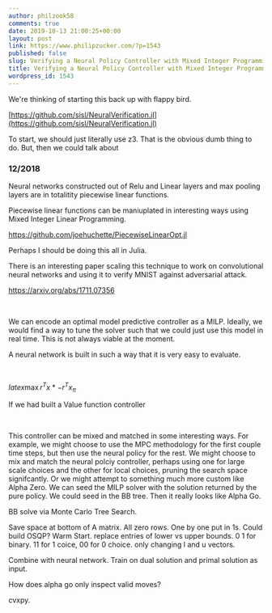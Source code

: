 ```yaml
---
author: philzook58
comments: true
date: 2019-10-13 21:00:25+00:00
layout: post
link: https://www.philipzucker.com/?p=1543
published: false
slug: Verifying a Neural Policy Controller with Mixed Integer Programming
title: Verifying a Neural Policy Controller with Mixed Integer Programming
wordpress_id: 1543
---
```





We're thinking of starting this back up with flappy bird.







[https://github.com/sisl/NeuralVerification.jl](https://github.com/sisl/NeuralVerification.jl)







To start, we should just literally use z3. That is the obvious dumb thing to do. But, then we could talk about 







### 12/2018 






Neural networks constructed out of Relu and Linear layers and max pooling layers are in totalitity piecewise linear functions.




Piecewise linear functions can be maniuplated in interesting ways using Mixed Integer Linear Programming.




https://github.com/joehuchette/PiecewiseLinearOpt.jl




Perhaps I should be doing this all in Julia.




There is an interesting paper scaling this technique to work on convolutional neural networks and using it to verify MNIST against adversarial attack.




https://arxiv.org/abs/1711.07356




 




We can encode an optimal model predictive controller as a MILP. Ideally, we would find a way to tune the solver such that we could just use this model in real time. This is not always viable at the moment.




A neural network is built in such a way that it is very easy to evaluate.




 




$latex \max r^T x* - r^T x_\pi$




If we had built a Value function controller




 




This controller can be mixed and matched in some interesting ways. For example, we might choose to use the MPC methodology for the first couple time steps, but then use the neural policy for the rest. We might choose to mix and match the neural polciy controller, perhaps using one for large scale choices and the other for local choices, pruning the search space signifcantly. Or we might attempt to something much more custom like Alpha Zero. We can seed the MILP solver with the solution returned by the pure policy. We could seed in the BB tree. Then it really looks like Alpha Go.




BB solve via Monte Carlo Tree Search.




Save space at bottom of A matrix. All zero rows. One by one put in 1s. Could build OSQP? Warm Start. replace entries of lower vs upper bounds. 0 1 for binary. 11 for 1 coice, 00 for 0 choice. only changing l and u vectors.




Combine with neural network. Train on dual solution and primal solution as input.




How does alpha go only inspect valid moves?




cvxpy.




 




 




 




 
